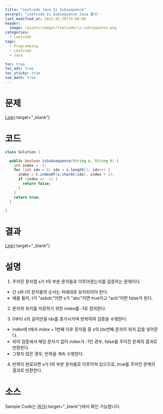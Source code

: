 ```yaml
---
title: "Leetcode Java Is Subsequence"
excerpt: "Leetcode Is Subsequence Java 풀이"
last_modified_at: 2022-02-20T15:00:00
header:
  image: /assets/images/leetcode/is-subsequence.png
categories:
  - Leetcode
tags:
  - Programming
  - Leetcode
  - Java

toc: true
toc_ads: true
toc_sticky: true
use_math: true
---
```

# 문제
[Link](https://leetcode.com/problems/is-subsequence/){:target="_blank"}

# 코드
```java
class Solution {

  public boolean isSubsequence(String s, String t) {
    int index = -1;
    for (int idx = 0; idx < s.length(); idx++) {
      index = t.indexOf(s.charAt(idx), index + 1);
      if (index == -1) {
        return false;
      }
    }
    return true;
  }

}
```

# 결과
[Link](https://leetcode.com/submissions/detail/645042562/){:target="_blank"}

# 설명
1. 주어진 문자열 s가 t의 부분 문자들로 이루어졌는지를 검증하는 문제이다.
- 단 s와 t의 문자들의 순서는 차례대로 유지되어야 한다.
- 예를 들어, t가 "asbdc"이면 s가 "abc"이면 true이고 "acb"이면 false가 된다.

2. 문자의 위치를 저장하기 위한 index를 -1로 정의한다.

3. 0부터 s의 길이만큼 idx를 증가시키며 반복하여 검증을 수행한다.
- index에 t에서 $index + 1$번째 이후 문자들 중 s의 idx번째 문자의 위치 값을 넣어준다.
- 위의 검증에서 해당 문자가 없어 index가 -1인 경우, false를 주어진 문제의 결과로 반환한다.
- 그렇지 않은 경우, 반복을 계속 수행한다.

4. 반복이 완료되면 s가 t의 부분 문자들로 이루어져 있으므로, true를 주어진 문제의 결과로 반환한다.

# 소스
Sample Code는 [여기](https://github.com/GracefulSoul/leetcode/blob/master/src/main/java/gracefulsoul/problems/IsSubsequence.java){:target="_blank"}에서 확인 가능합니다.
